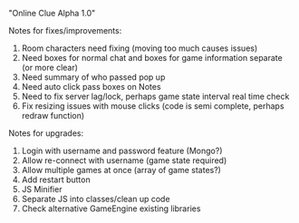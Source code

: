 "Online Clue Alpha 1.0"

Notes for fixes/improvements:
1.  Room characters need fixing (moving too much causes issues)
2.  Need boxes for normal chat and boxes for game information separate (or more clear)
3.  Need summary of who passed pop up
4.  Need auto click pass boxes on Notes
5.  Need to fix server lag/lock, perhaps game state interval real time check
6.  Fix resizing issues with mouse clicks (code is semi complete, perhaps redraw function)


Notes for upgrades:

1.  Login with username and password feature (Mongo?)
2.  Allow re-connect with username (game state required)
3.  Allow multiple games at once (array of game states?)
4.  Add restart button
5.  JS Minifier
6.  Separate JS into classes/clean up code
7.  Check alternative GameEngine existing libraries
